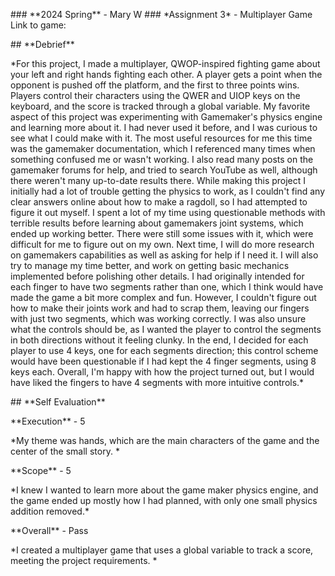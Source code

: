 \### \*\*2024 Spring\*\* - Mary W \### \*Assignment 3\* - Multiplayer
Game Link to game:

\## \*\*Debrief\*\*

\*For this project, I made a multiplayer, QWOP-inspired fighting game
about your left and right hands fighting each other. A player gets a
point when the opponent is pushed off the platform, and the first to
three points wins. Players control their characters using the QWER and
UIOP keys on the keyboard, and the score is tracked through a global
variable. My favorite aspect of this project was experimenting with
Gamemaker's physics engine and learning more about it. I had never used
it before, and I was curious to see what I could make with it. The most
useful resources for me this time was the gamemaker documentation, which
I referenced many times when something confused me or wasn't working. I
also read many posts on the gamemaker forums for help, and tried to
search YouTube as well, although there weren't many up-to-date results
there. While making this project I initially had a lot of trouble
getting the physics to work, as I couldn't find any clear answers online
about how to make a ragdoll, so I had attempted to figure it out myself.
I spent a lot of my time using questionable methods with terrible
results before learning about gamemakers joint systems, which ended up
working better. There were still some issues with it, which were
difficult for me to figure out on my own. Next time, I will do more
research on gamemakers capabilities as well as asking for help if I need
it. I will also try to manage my time better, and work on getting basic
mechanics implemented before polishing other details. I had originally
intended for each finger to have two segments rather than one, which I
think would have made the game a bit more complex and fun. However, I
couldn't figure out how to make their joints work and had to scrap them,
leaving our fingers with just two segments, which was working correctly.
I was also unsure what the controls should be, as I wanted the player to
control the segments in both directions without it feeling clunky. In
the end, I decided for each player to use 4 keys, one for each segments
direction; this control scheme would have been questionable if I had
kept the 4 finger segments, using 8 keys each. Overall, I'm happy with
how the project turned out, but I would have liked the fingers to have 4
segments with more intuitive controls.\*

\## \*\*Self Evaluation\*\*

\*\*Execution\*\* - 5

\*My theme was hands, which are the main characters of the game and the
center of the small story. \*

\*\*Scope\*\* - 5

\*I knew I wanted to learn more about the game maker physics engine, and
the game ended up mostly how I had planned, with only one small physics
addition removed.\*

\*\*Overall\*\* - Pass

\*I created a multiplayer game that uses a global variable to track a
score, meeting the project requirements. \*
